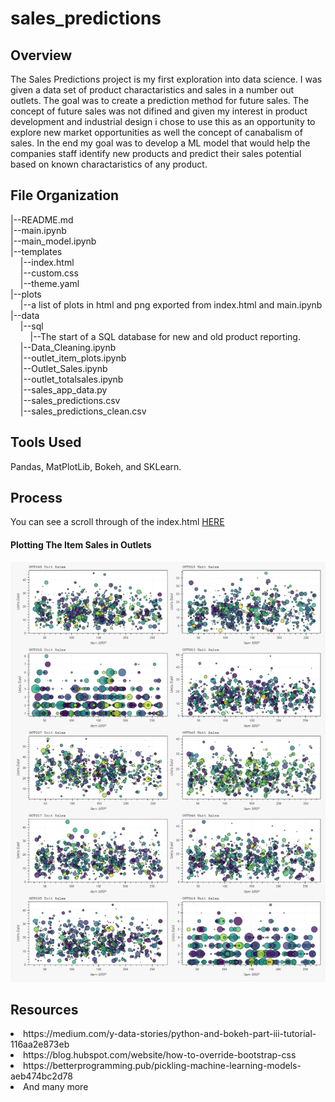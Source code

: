 # sales_predictions

## Overview
The Sales Predictions project is my first exploration into data science. I was given a data set of product charactaristics and sales in a number out outlets. The goal was to create a prediction method for future sales. 
The concept of future sales was not difined and given my interest in product development and industrial design i chose to use this as an opportunity to explore new market opportunities as well the concept of canabalism of sales. 
In the end my goal was to develop a ML model that would help the companies staff identify new products and predict their sales potential based on known charactaristics of any product.

## File Organization
|--README.md</br>
|--main.ipynb</br>
|--main_model.ipynb</br>
|--templates</br>
&nbsp;&nbsp;&nbsp;&nbsp;|--index.html</br>
&nbsp;&nbsp;&nbsp;&nbsp;|--custom.css</br>
&nbsp;&nbsp;&nbsp;&nbsp;|--theme.yaml</br>
|--plots</br>
&nbsp;&nbsp;&nbsp;&nbsp;|--a list of plots in html and png exported from index.html and main.ipynb</br>
|--data</br>
&nbsp;&nbsp;&nbsp;&nbsp;|--sql</br>
&nbsp;&nbsp;&nbsp;&nbsp;&nbsp;&nbsp;&nbsp;&nbsp;|--The start of a SQL database for new and old product reporting.</br>
&nbsp;&nbsp;&nbsp;&nbsp;|--Data_Cleaning.ipynb</br>
&nbsp;&nbsp;&nbsp;&nbsp;|--outlet_item_plots.ipynb</br>
&nbsp;&nbsp;&nbsp;&nbsp;|--Outlet_Sales.ipynb</br>
&nbsp;&nbsp;&nbsp;&nbsp;|--outlet_totalsales.ipynb</br>
&nbsp;&nbsp;&nbsp;&nbsp;|--sales_app_data.py</br>
&nbsp;&nbsp;&nbsp;&nbsp;|--sales_predictions.csv</br>
&nbsp;&nbsp;&nbsp;&nbsp;|--sales_predictions_clean.csv</br>

## Tools Used
Pandas, MatPlotLib, Bokeh, and SKLearn.

## Process
You can see a scroll through of the index.html <a href='index.html'>HERE</a>

#### Plotting The Item Sales in Outlets
<img src='plots\Item_Sales_Outlets.png'>

## Resources
<li>https://medium.com/y-data-stories/python-and-bokeh-part-iii-tutorial-116aa2e873eb
<li>https://blog.hubspot.com/website/how-to-override-bootstrap-css
<li>https://betterprogramming.pub/pickling-machine-learning-models-aeb474bc2d78
<li>And many more